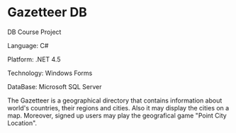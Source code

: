# Gazetteer DB
DB Course Project

Language: C#

Platform: .NET 4.5

Technology: Windows Forms

DataBase: Microsoft SQL Server

  The Gazetteer is a geographical directory that contains information about world's countries, their regions and cities. Also it may display the cities on a map. Moreover, signed up users may play the geografical game "Point City Location".
